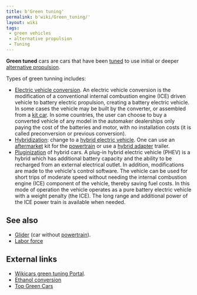 ```yaml
---
title: b'Green tuning'
permalink: b'wiki/Green_tuning/'
layout: wiki
tags:
 - green vehicles
 - alternative propulsion
 - Tuning
---
```


**Green tuned** cars are cars that have been
[tuned](car_tuning "wikilink") to use initial or deeper [alternative
propulsion](alternative_propulsion "wikilink").

Types of green tunning includes:

-   [Electric vehicle
    conversion](/wiki/Electric_vehicle_conversion "wikilink"). An electric
    vehicle conversion is the modification of a conventional internal
    combustion engine (ICE) driven vehicle to battery electric
    propulsion, creating a battery electric vehicle. In some cases the
    vehicle may be built by the converter, or assembled from a [kit
    car](kit_car "wikilink"). In some countries, the user can choose to
    buy a converted vehicle of any model in the automaker dealerships
    only paying the cost of the batteries and motor, with no
    installation costs (it is called preconversion or previous
    conversion).
-   [Hybridization](/wiki/Hybridization "wikilink"): change to a [hybrid
    electric vehicle](hybrid_electric_vehicle "wikilink"). One can use
    an [aftermarket](aftermarket "wikilink") kit for the
    [powertrain](powertrain "wikilink") or use a [hybrid
    adapter](hybrid_adapter "wikilink") trailer.
-   [Pluginization](/wiki/Pluginization "wikilink") of hybrid cars. A plug-in
    hybrid electric vehicle (PHEV) is a hybrid which has additional
    battery capacity and the ability to be recharged from an external
    electrical outlet. In addition, modifications are made to the
    vehicle's control software. The vehicle can be used for short trips
    of moderate speed without needing the internal combustion engine
    (ICE) component of the vehicle, thereby saving fuel costs. In this
    mode of operation the vehicle operates as a pure battery electric
    vehicle with a weight penalty (the ICE). The long range and
    additional power of the ICE power train is available when needed.

See also
--------

-   [Glider](/wiki/Glider "wikilink") (car without
    [powertrain](powertrain "wikilink")).
-   [Labor force](/wiki/Labor_force "wikilink")

External links
--------------

-   [Wikicars green tuning
    Portal](http://wikicars.org/es/Portal:Green_tuning).
-   [Ethanol
    conversion](http://journeytoforever.org/biofuel_library/ethanol_motherearth/me1.html)
-   [Top Green Cars](http://www.topgreencars.com)
